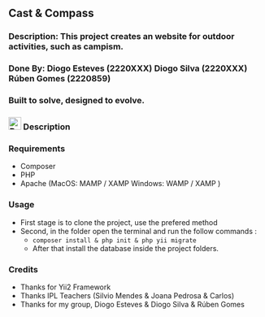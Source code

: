 ## Cast & Compass
### Description: This project creates an website for outdoor activities, such as campism.
### Done By: Diogo Esteves (2220XXX) Diogo Silva (2220XXX) Rúben Gomes (2220859)
### Built to solve, designed to evolve.

### <img src="https://raw.githubusercontent.com/Tarikul-Islam-Anik/Animated-Fluent-Emojis/master/Emojis/Smilies/Beaming%20Face%20with%20Smiling%20Eyes.png" alt="Beaming Face with Smiling Eyes" width="25" height="25" /> Description


### Requirements
* Composer
* PHP
* Apache (MacOS: MAMP / XAMP Windows: WAMP / XAMP )


### Usage
* First stage is to clone the project, use the prefered method
* Second, in the folder open the terminal and run the follow commands : 
    * `composer install & php init & php yii migrate`
    * After that install the database inside the project folders.


### Credits
* Thanks for Yii2 Framework
* Thanks IPL Teachers (Silvio Mendes & Joana Pedrosa & Carlos)
* Thanks for my group, Diogo Esteves & Diogo Silva & Rúben Gomes
